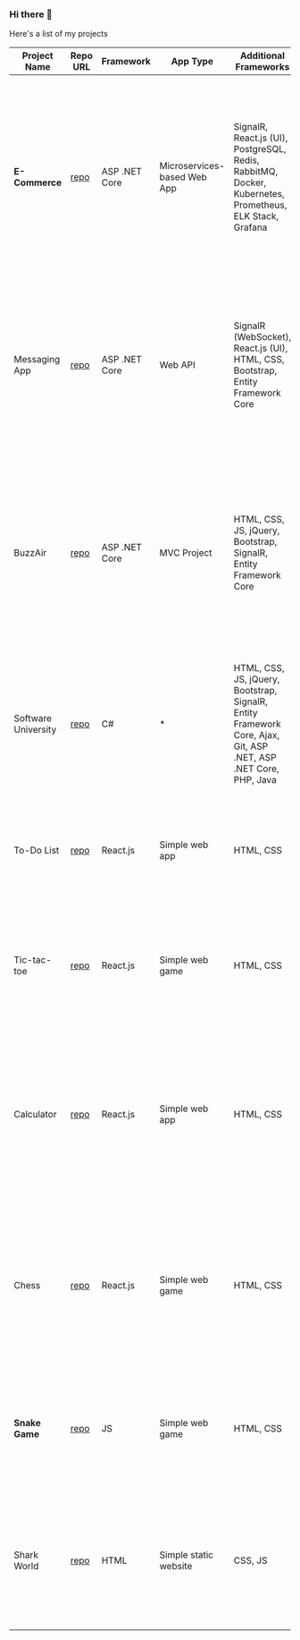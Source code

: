 ### Hi there 👋

Here's a list of my projects

| Project Name        | Repo URL                                             | Framework       | App Type             | Additional Frameworks                                | Work in Progress | Description                                                                                                                                                                                                                   |
|---------------------|------------------------------------------------------|-----------------|----------------------|------------------------------------------------------|------------------|-------------------------------------------------------------------------------------------------------------------------------------------------------------------------------------------------------------------------------|
| **E-Commerce**      | [repo](https://github.com/vladig98/ECommerse)         | ASP .NET Core   | Microservices-based Web App | SignalR, React.js (UI), PostgreSQL, Redis, RabbitMQ, Docker, Kubernetes, Prometheus, ELK Stack, Grafana | Yes              | A microservices-based e-commerce platform featuring a user-friendly UI, product management, shopping cart functionality, and order processing, built using ASP .NET Core, React.js, and containerized using Docker.  |
| Messaging App       | [repo](https://github.com/vladig98/Messaging-App)     | ASP .NET Core   | Web API              | SignalR (WebSocket), React.js (UI), HTML, CSS, Bootstrap, Entity Framework Core  | Yes              | A simple messaging Web API app featuring JWT authentication and continuous data exchange via WebSockets using SignalR. The UI is built using React.js, complemented by HTML, CSS, and Bootstrap.                      |
| BuzzAir             | [repo](https://github.com/vladig98/BuzzAir)           | ASP .NET Core   | MVC Project          | HTML, CSS, JS, jQuery, Bootstrap, SignalR, Entity Framework Core                 | Yes              | An airline management system enabling users to purchase tickets, make reservations, and manage bookings via an intuitive UI. Developed using ASP .NET Core MVC, it incorporates SignalR for real-time data updates.  |
| Software University | [repo](https://github.com/vladig98/SoftwareUniversity)| C#              | *                    | HTML, CSS, JS, jQuery, Bootstrap, SignalR, Entity Framework Core, Ajax, Git, ASP .NET, ASP .NET Core, PHP, Java | Yes             | A collection of code projects completed during studies at Software University, covering various technologies such as C#, HTML, CSS, JS, and more.                                                                          |
| To-Do List          | [repo](https://github.com/vladig98/ToDoList-React)    | React.js        | Simple web app       | HTML, CSS                                             | No               | A straightforward to-do list application developed with React.js, showcasing basic state management functionality.                                                                                                      |
| Tic-tac-toe         | [repo](https://github.com/vladig98/TicTacToe-React)   | React.js        | Simple web game      | HTML, CSS                                             | No               | An implementation of the classic tic-tac-toe game created using React.js, following the official React.js Getting Started tutorial.                                                                                     |
| Calculator          | [repo](https://github.com/vladig98/Calculator-React.js)| React.js        | Simple web app       | HTML, CSS                                             | No               | A basic calculator application built with React.js. It includes data validation and prevents invalid inputs before performing calculations, utilizing state management and key binding events.                      |
| Chess               | [repo](https://github.com/vladig98/Chess-React.js-)   | React.js        | Simple web game      | HTML, CSS                                             | Yes              | This app is an interactive chess game designed for two players. It employs React.js for state management and provides a user-friendly interface using HTML and CSS.                                                       |
| **Snake Game**      | [repo](https://github.com/vladig98/SnakeGame)         | JS              | Simple web game      | HTML, CSS                                             | No               | A classic snake game developed using JavaScript. The game features smooth movement and basic collision detection.                                                                                                           |
| Shark World         | [repo](https://github.com/vladig98/SharkWorld)        | HTML            | Simple static website| CSS, JS                                              | Yes              | A straightforward static website primarily crafted with HTML and CSS, serving as a project defense exam for an HTML and CSS course.                                                                                         |



<!--
**vladig98/vladig98** is a ✨ _special_ ✨ repository because its `README.md` (this file) appears on your GitHub profile.

Here are some ideas to get you started:

- 🔭 I’m currently working on ...
- 🌱 I’m currently learning ...
- 👯 I’m looking to collaborate on ...
- 🤔 I’m looking for help with ...
- 💬 Ask me about ...
- 📫 How to reach me: ...
- 😄 Pronouns: ...
- ⚡ Fun fact: ...
-->
